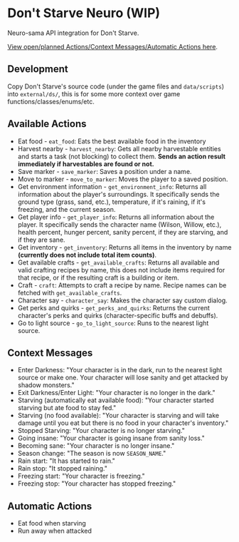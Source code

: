 # Don't Starve Neuro (WIP)

Neuro-sama API integration for Don't Starve.

[View open/planned Actions/Context Messages/Automatic Actions here](https://github.com/users/EthLeigh/projects/1).

<!-- TODO: Add a section on how to setup and use -->

## Development

<!-- TODO: Add instructions for the API bridge -->

Copy Don't Starve's source code (under the game files and `data/scripts`) into `external/ds/`,
this is for some more context over game functions/classes/enums/etc.

## Available Actions

- Eat food - `eat_food`: Eats the best available food in the inventory
- Harvest nearby - `harvest_nearby`: Gets all nearby harvestable entities and starts a task (not blocking) to collect them. **Sends an action result immediately if harvestables are found or not.**
- Save marker - `save_marker`: Saves a position under a name.
- Move to marker - `move_to_marker`: Moves the player to a saved position.
- Get environment information - `get_environment_info`: Returns all information about the player's surroundings. It specifically sends the ground type (grass, sand, etc.), temperature, if it's raining, if it's freezing, and the current season.
- Get player info - `get_player_info`: Returns all information about the player. It specifically sends the character name (Wilson, Willow, etc.), health percent, hunger percent, sanity percent, if they are starving, and if they are sane.
- Get inventory - `get_inventory`: Returns all items in the inventory by name **(currently does not include total item counts)**.
- Get available crafts - `get_available_crafts`: Returns all available and valid crafting recipes by name, this does not include items required for that recipe, or if the resulting craft is a building or item.
- Craft - `craft`: Attempts to craft a recipe by name. Recipe names can be fetched with `get_available_crafts`.
- Character say - `character_say`: Makes the character say custom dialog.
- Get perks and quirks - `get_perks_and_quirks`: Returns the current character's perks and quirks (character-specific buffs and debuffs).
- Go to light source - `go_to_light_source`: Runs to the nearest light source.

## Context Messages

- Enter Darkness: "Your character is in the dark, run to the nearest light source or make one. Your character will lose sanity and get attacked by shadow monsters."
- Exit Darkness/Enter Light: "Your character is no longer in the dark."
- Starving (automatically eat available food): "Your character started starving but ate food to stay fed."
- Starving (no food available): "Your character is starving and will take damage until you eat but there is no food in your character's inventory."
- Stopped Starving: "Your character is no longer starving."
- Going insane: "Your character is going insane from sanity loss."
- Becoming sane: "Your character is no longer insane."
- Season change: "The season is now `SEASON_NAME`."
- Rain start: "It has started to rain."
- Rain stop: "It stopped raining."
- Freezing start: "Your character is freezing."
- Freezing stop: "Your character has stopped freezing."

## Automatic Actions

- Eat food when starving
- Run away when attacked
